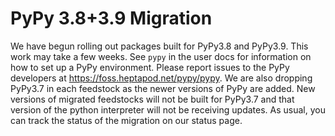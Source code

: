 # PyPy 3.8+3.9 Migration

We have begun rolling out packages built for PyPy3.8 and PyPy3.9. This
work may take a few weeks. See `pypy` in the user docs for information
on how to set up a PyPy environment. Please report issues to the PyPy
developers at https://foss.heptapod.net/pypy/pypy. We are also
dropping PyPy3.7 in each feedstock as the newer versions of PyPy are
added. New versions of migrated feedstocks will not be built for PyPy3.7
and that version of the python interpreter will not be receiving
updates. As usual, you can track the status of the migration on our
status page.
